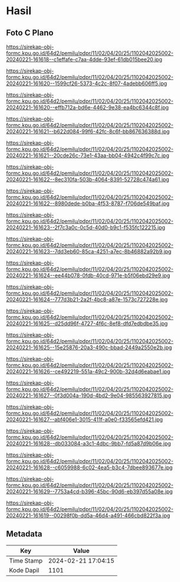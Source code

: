 # Hasil

## Foto C Plano

https://sirekap-obj-formc.kpu.go.id/64d2/pemilu/pdpr/11/02/04/20/25/1102042025002-20240221-161618--c1effafe-c7aa-4dde-93ef-61db015bee20.jpg

https://sirekap-obj-formc.kpu.go.id/64d2/pemilu/pdpr/11/02/04/20/25/1102042025002-20240221-161620--1599cf26-5373-4c2c-8f07-4adebb606ff5.jpg

https://sirekap-obj-formc.kpu.go.id/64d2/pemilu/pdpr/11/02/04/20/25/1102042025002-20240221-161620--effb712a-bd6e-4462-9e38-ea4bc6344c8f.jpg

https://sirekap-obj-formc.kpu.go.id/64d2/pemilu/pdpr/11/02/04/20/25/1102042025002-20240221-161621--b622d084-99f6-42fc-8c6f-bb867636388d.jpg

https://sirekap-obj-formc.kpu.go.id/64d2/pemilu/pdpr/11/02/04/20/25/1102042025002-20240221-161621--20cde26c-73e1-43aa-bb04-4942c4f99c7c.jpg

https://sirekap-obj-formc.kpu.go.id/64d2/pemilu/pdpr/11/02/04/20/25/1102042025002-20240221-161622--8ec310fa-503b-4064-8391-52728c474a61.jpg

https://sirekap-obj-formc.kpu.go.id/64d2/pemilu/pdpr/11/02/04/20/25/1102042025002-20240221-161622--8980dede-b0ba-4f53-8787-f706de549baf.jpg

https://sirekap-obj-formc.kpu.go.id/64d2/pemilu/pdpr/11/02/04/20/25/1102042025002-20240221-161623--2f7c3a0c-0c5d-40d0-b9c1-f535fc122215.jpg

https://sirekap-obj-formc.kpu.go.id/64d2/pemilu/pdpr/11/02/04/20/25/1102042025002-20240221-161623--7dd3eb60-85ca-4251-a7ec-8b46882a92b9.jpg

https://sirekap-obj-formc.kpu.go.id/64d2/pemilu/pdpr/11/02/04/20/25/1102042025002-20240221-161624--ee44b078-0fdb-40cd-971e-b5f06ebd29e9.jpg

https://sirekap-obj-formc.kpu.go.id/64d2/pemilu/pdpr/11/02/04/20/25/1102042025002-20240221-161624--777d3b21-2a2f-4bc8-a87e-1573c727228e.jpg

https://sirekap-obj-formc.kpu.go.id/64d2/pemilu/pdpr/11/02/04/20/25/1102042025002-20240221-161625--d25dd96f-4727-4f6c-8ef8-dfd7edbdbe35.jpg

https://sirekap-obj-formc.kpu.go.id/64d2/pemilu/pdpr/11/02/04/20/25/1102042025002-20240221-161625--15e25876-20a3-490c-bbad-2449a2550e2b.jpg

https://sirekap-obj-formc.kpu.go.id/64d2/pemilu/pdpr/11/02/04/20/25/1102042025002-20240221-161626--ce492219-551a-49c2-900b-32d4d6eabae1.jpg

https://sirekap-obj-formc.kpu.go.id/64d2/pemilu/pdpr/11/02/04/20/25/1102042025002-20240221-161627--0f3d004a-190d-4bd2-9e04-985563927815.jpg

https://sirekap-obj-formc.kpu.go.id/64d2/pemilu/pdpr/11/02/04/20/25/1102042025002-20240221-161627--abf406e1-3015-411f-a0e0-f33565efd421.jpg

https://sirekap-obj-formc.kpu.go.id/64d2/pemilu/pdpr/11/02/04/20/25/1102042025002-20240221-161628--db033084-a3c1-4dbc-9bb7-fd5a87d9b06e.jpg

https://sirekap-obj-formc.kpu.go.id/64d2/pemilu/pdpr/11/02/04/20/25/1102042025002-20240221-161628--c6059988-6c02-4ea5-b3c4-7dbee893677e.jpg

https://sirekap-obj-formc.kpu.go.id/64d2/pemilu/pdpr/11/02/04/20/25/1102042025002-20240221-161629--7753a4cd-b396-45bc-90d6-eb397d55a08e.jpg

https://sirekap-obj-formc.kpu.go.id/64d2/pemilu/pdpr/11/02/04/20/25/1102042025002-20240221-161619--00298f0b-dd5a-46d4-a491-466cbd822f3a.jpg


## Metadata

| Key        | Value               |
| ---------- | ------------------- |
| Time Stamp | 2024-02-21 17:04:15 |
| Kode Dapil | 1101                |




